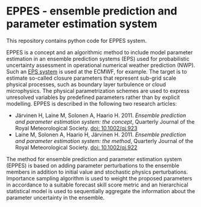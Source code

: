 # EPPES - ensemble prediction and parameter estimation system

This repository contains python code for EPPES system.

EPPES is a concept and an algorithmic method to include model parameter estimation in an ensemble prediction systems (EPS) used for probabilistic uncertainty assessment in operational numerical weather prediction (NWP). Such an [EPS system](http://www.ecmwf.int/products/forecasts/d/charts/medium/eps/) is used at the ECMWF, for example. The target is to estimate so-called closure parameters that represent sub-grid scale physical processes, such as boundary layer turbulence or cloud microphysics. The physical parametrization schemes are used to express unresolved variables by predefined parameters rather than by explicit modelling. EPPES is described in the following two research articles:

  * Järvinen H, Laine M, Solonen A, Haario H. 2011. *Ensemble prediction and parameter estimation system: the concept*, Quarterly Journal of the Royal Meteorological Society. [doi: 10.1002/qj.923](http://dx.doi.org/10.1002/qj.923)
  * Laine M, Solonen A, Haario H, Järvinen H. 2011. *Ensemble prediction and parameter estimation system: the method*, Quarterly Journal of the Royal Meteorological Society. [doi: 10.1002/qj.922](http://dx.doi.org/10.1002/qj.922)

The method for ensemble prediction and parameter estimation system (EPPES) is based on adding parameter perturbations to the ensemble members in addition to initial value and stochastic physics perturbations. Importance sampling algorithm is used to weight the proposed parameters in accordance to a suitable forecast skill score metric and an hierarchical statistical model is used to sequentially aggregate the information about the parameter uncertainty in the ensemble.

